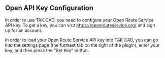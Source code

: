 
Open API Key Configuration
----

In order to use TAK CAD, you need to configure your Open Route Service API key. To get a key, you can visit https://openrouteservice.org/ and sign up for an account.

In order to load your Open Route Service API key into TAK CAD, you can go into the settings page (the furthest tab on the right of the plugin), enter your key, and then press the "Set Key" button.